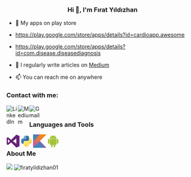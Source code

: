 <h3 align="center">Hi 👋, I'm Fırat Yıldızhan</h3>

- 🔭 My apps on play store
- https://play.google.com/store/apps/details?id=cardioapp.awesome
- https://play.google.com/store/apps/details?id=com.disease.diseasediagnosis

- 📝 I regularly write articles on [Medium](https://firatyildizhan.medium.com/)

- 📫 You can reach me on anywhere

### Contact with me:
[<img align="left" alt="LinkedIn" width="30px" src="https://www.vectorlogo.zone/logos/linkedin/linkedin-icon.svg" />](https://www.linkedin.com/in/f%C4%B1rat-y%C4%B1ld%C4%B1zhan/)
[<img align="left" alt="Medium" width="30px" src="https://www.vectorlogo.zone/logos/medium/medium-icon.svg">](https://firatyildizhan.medium.com/)
[<img align="left" alt="Gmail" width="30px" src="https://www.vectorlogo.zone/logos/gmail/gmail-icon.svg">](mailto:hanyildizfirat@hotmail.com)

<br/>

### Languages and Tools 
<p align="left">
     <img align="left" width="35px" src="https://github.com/devicons/devicon/blob/master/icons/visualstudio/visualstudio-plain.svg" />
    <img align="left" width="35px" src="https://github.com/devicons/devicon/blob/master/icons/python/python-original.svg" />
    <img align="left" width="35px" src="https://github.com/devicons/devicon/blob/master/icons/kotlin/kotlin-original.svg" />
    <img align="left" width="35px" src="https://github.com/devicons/devicon/blob/master/icons/android/android-original.svg" />
</p>

<br/>

 ### About Me
<img  src="https://github-readme-stats.vercel.app/api?username=firatyildizhan01&show_icons=true&theme=onedark&layout=compact"> <img  height="200px" src="https://github-readme-stats.vercel.app/api/top-langs/?username=firatyildizhan01&layout=compact&theme=onedark" alt="firatyildizhan01" /> 
